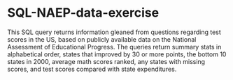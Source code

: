 # SQL-NAEP-data-exercise
This SQL query returns information gleaned from questions regarding test scores in the US, based on publicly available data on the National Assessment of Educational Progress.  The queries return summary stats in alphabetical order, states that improved by 30 or more points, the bottom 10 states in 2000, average math scores ranked, any states with missing scores, and test scores compared with state expenditures.
